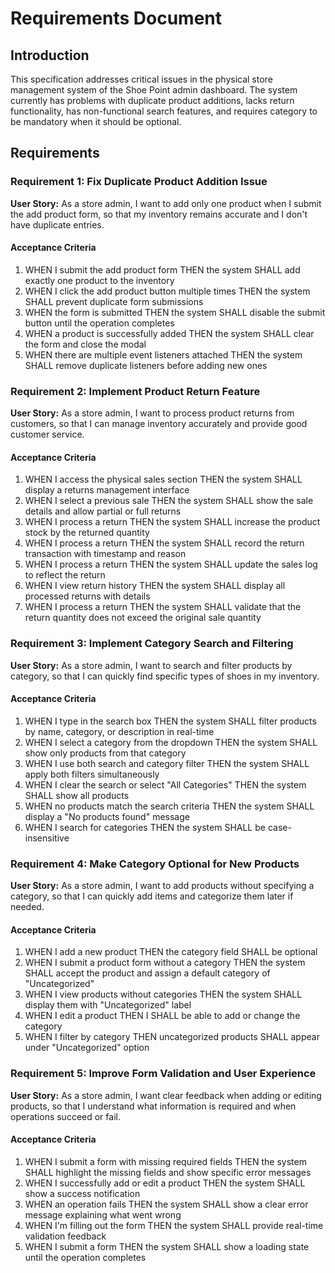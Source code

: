 # Requirements Document

## Introduction

This specification addresses critical issues in the physical store management system of the Shoe Point admin dashboard. The system currently has problems with duplicate product additions, lacks return functionality, has non-functional search features, and requires category to be mandatory when it should be optional.

## Requirements

### Requirement 1: Fix Duplicate Product Addition Issue

**User Story:** As a store admin, I want to add only one product when I submit the add product form, so that my inventory remains accurate and I don't have duplicate entries.

#### Acceptance Criteria

1. WHEN I submit the add product form THEN the system SHALL add exactly one product to the inventory
2. WHEN I click the add product button multiple times THEN the system SHALL prevent duplicate form submissions
3. WHEN the form is submitted THEN the system SHALL disable the submit button until the operation completes
4. WHEN a product is successfully added THEN the system SHALL clear the form and close the modal
5. WHEN there are multiple event listeners attached THEN the system SHALL remove duplicate listeners before adding new ones

### Requirement 2: Implement Product Return Feature

**User Story:** As a store admin, I want to process product returns from customers, so that I can manage inventory accurately and provide good customer service.

#### Acceptance Criteria

1. WHEN I access the physical sales section THEN the system SHALL display a returns management interface
2. WHEN I select a previous sale THEN the system SHALL show the sale details and allow partial or full returns
3. WHEN I process a return THEN the system SHALL increase the product stock by the returned quantity
4. WHEN I process a return THEN the system SHALL record the return transaction with timestamp and reason
5. WHEN I process a return THEN the system SHALL update the sales log to reflect the return
6. WHEN I view return history THEN the system SHALL display all processed returns with details
7. WHEN I process a return THEN the system SHALL validate that the return quantity does not exceed the original sale quantity

### Requirement 3: Implement Category Search and Filtering

**User Story:** As a store admin, I want to search and filter products by category, so that I can quickly find specific types of shoes in my inventory.

#### Acceptance Criteria

1. WHEN I type in the search box THEN the system SHALL filter products by name, category, or description in real-time
2. WHEN I select a category from the dropdown THEN the system SHALL show only products from that category
3. WHEN I use both search and category filter THEN the system SHALL apply both filters simultaneously
4. WHEN I clear the search or select "All Categories" THEN the system SHALL show all products
5. WHEN no products match the search criteria THEN the system SHALL display a "No products found" message
6. WHEN I search for categories THEN the system SHALL be case-insensitive

### Requirement 4: Make Category Optional for New Products

**User Story:** As a store admin, I want to add products without specifying a category, so that I can quickly add items and categorize them later if needed.

#### Acceptance Criteria

1. WHEN I add a new product THEN the category field SHALL be optional
2. WHEN I submit a product form without a category THEN the system SHALL accept the product and assign a default category of "Uncategorized"
3. WHEN I view products without categories THEN the system SHALL display them with "Uncategorized" label
4. WHEN I edit a product THEN I SHALL be able to add or change the category
5. WHEN I filter by category THEN uncategorized products SHALL appear under "Uncategorized" option

### Requirement 5: Improve Form Validation and User Experience

**User Story:** As a store admin, I want clear feedback when adding or editing products, so that I understand what information is required and when operations succeed or fail.

#### Acceptance Criteria

1. WHEN I submit a form with missing required fields THEN the system SHALL highlight the missing fields and show specific error messages
2. WHEN I successfully add or edit a product THEN the system SHALL show a success notification
3. WHEN an operation fails THEN the system SHALL show a clear error message explaining what went wrong
4. WHEN I'm filling out the form THEN the system SHALL provide real-time validation feedback
5. WHEN I submit a form THEN the system SHALL show a loading state until the operation completes